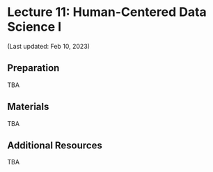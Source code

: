# Lecture 11: Human-Centered Data Science I

(Last updated: Feb 10, 2023)

## Preparation

TBA

## Materials

TBA

## Additional Resources

TBA
